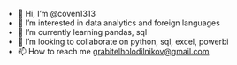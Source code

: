 - 👋 Hi, I’m @coven1313
- 👀 I’m interested in data analytics and foreign languages
- 🌱 I’m currently learning pandas, sql
- 💞️ I’m looking to collaborate on python, sql, excel, powerbi
- 📫 How to reach me grabitelholodilnikov@gmail.com

<!---
coven1313/coven1313 is a ✨ special ✨ repository because its `README.md` (this file) appears on your GitHub profile.
You can click the Preview link to take a look at your changes.
--->

